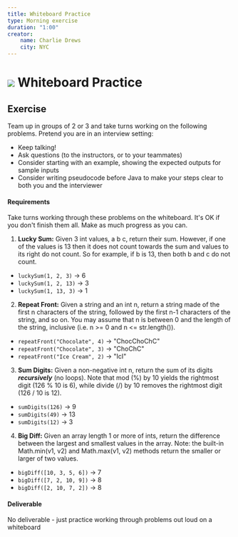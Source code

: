 ```yaml
---
title: Whiteboard Practice
type: Morning exercise
duration: "1:00"
creator:
    name: Charlie Drews
    city: NYC
---
```


# ![](https://ga-dash.s3.amazonaws.com/production/assets/logo-9f88ae6c9c3871690e33280fcf557f33.png) Whiteboard Practice

## Exercise

Team up in groups of 2 or 3 and take turns working on the following problems. Pretend you are in an interview setting:
- Keep talking!
- Ask questions (to the instructors, or to your teammates)
- Consider starting with an example, showing the expected outputs for sample inputs
- Consider writing pseudocode before Java to make your steps clear to both you and the interviewer

#### Requirements

Take turns working through these problems on the whiteboard. It's OK if you don't finish them all. Make as much progress as you can.

1. **Lucky Sum:** Given 3 int values, a b c, return their sum. However, if one of the values is 13 then it does not count towards the sum and values to its right do not count. So for example, if b is 13, then both b and c do not count.
  - `luckySum(1, 2, 3)` -> 6
  - `luckySum(1, 2, 13)` -> 3
  - `luckySum(1, 13, 3)` -> 1


2. **Repeat Front:** Given a string and an int n, return a string made of the first n characters of the string, followed by the first n-1 characters of the string, and so on. You may assume that n is between 0 and the length of the string, inclusive (i.e. n >= 0 and n <= str.length()).
  - `repeatFront("Chocolate", 4)` -> "ChocChoChC"
  - `repeatFront("Chocolate", 3)` -> "ChoChC"
  - `repeatFront("Ice Cream", 2)` -> "IcI"


3. **Sum Digits:** Given a non-negative int n, return the sum of its digits _**recursively**_ (no loops). Note that mod (%) by 10 yields the rightmost digit (126 % 10 is 6), while divide (/) by 10 removes the rightmost digit (126 / 10 is 12).

  - `sumDigits(126)` -> 9
  - `sumDigits(49)` -> 13
  - `sumDigits(12)` -> 3


4. **Big Diff:** Given an array length 1 or more of ints, return the difference between the largest and smallest values in the array. Note: the built-in Math.min(v1, v2) and Math.max(v1, v2) methods return the smaller or larger of two values.
  - `bigDiff([10, 3, 5, 6])` -> 7
  - `bigDiff([7, 2, 10, 9])` -> 8
  - `bigDiff([2, 10, 7, 2])` -> 8


#### Deliverable

No deliverable - just practice working through problems out loud on a whiteboard
